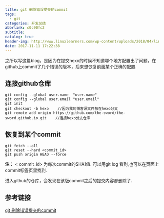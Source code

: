 ```yaml
---
title: git 删除错误提交的commit
tags:
  - git
categories: 开发总结
abbrlink: c0c90fc2
subtitle:
catalog: true
header-img: http://www.linuxlearners.com/wp-content/uploads/2018/04/linuxlearners-git.jpg
date: 2017-11-11 17:22:38
---
```

之所以写这篇blog，是因为在提交hexo的时候不知道哪个地方配置出了问题，在github上commit了几个错误的版本，后来想恢复前面某个正确的配置.
<!-- more -->

## 连接github仓库

	git config --global user.name  "user.name" 
	git config --global user.email "user.email" 
	git init 
	git checkout -b hexo    //因为我的博客源文件放在hexo分支 
	git remote add origin https://github.com/the-sword/the-sword.github.io.git    //连接hexo分支仓库

## 恢复到某个commit
	
	git fetch --all
	git reset --hard <commit_id>
	git push origin HEAD --force
**注：**  < commit_id> 为每次commit的SHA1值. 可以用git log 看到,也可以在页面上commit标签页里找到.

进入github的仓库，会发现在该版commit之后的提交内容都删除了.

## 参考链接
[git 删除错误提交的commit](https://www.douban.com/note/189603387/)